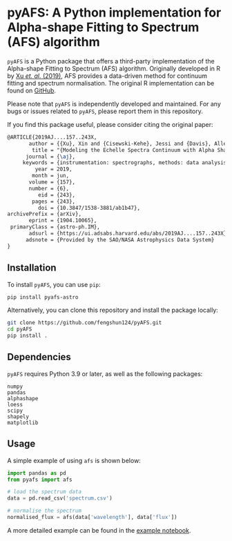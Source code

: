 # pyAFS: A Python implementation for Alpha-shape Fitting to Spectrum (AFS) algorithm

`pyAFS` is a Python package that offers a third-party implementation of the Alpha-shape Fitting to Spectrum (AFS) algorithm.
Originally developed in R by [Xu *et. al.* (2019)](https://iopscience.iop.org/article/10.3847/1538-3881/ab1b47), AFS provides a data-driven method for continuum fitting and spectrum normalisation.
The original R implementation can be found on [GitHub](https://github.com/xinxuyale/AFS).

Please note that `pyAFS` is independently developed and maintained.
For any bugs or issues related to `pyAFS`, please report them in this repository.

If you find this package useful, please consider citing the original paper:

```latex
@ARTICLE{2019AJ....157..243X,
       author = {{Xu}, Xin and {Cisewski-Kehe}, Jessi and {Davis}, Allen B. and {Fischer}, Debra A. and {Brewer}, John M.},
        title = "{Modeling the Echelle Spectra Continuum with Alpha Shapes and Local Regression Fitting}",
      journal = {\aj},
     keywords = {instrumentation: spectrographs, methods: data analysis, methods: statistical, techniques: radial velocities, techniques: spectroscopic, Astrophysics - Instrumentation and Methods for Astrophysics},
         year = 2019,
        month = jun,
       volume = {157},
       number = {6},
          eid = {243},
        pages = {243},
          doi = {10.3847/1538-3881/ab1b47},
archivePrefix = {arXiv},
       eprint = {1904.10065},
 primaryClass = {astro-ph.IM},
       adsurl = {https://ui.adsabs.harvard.edu/abs/2019AJ....157..243X},
      adsnote = {Provided by the SAO/NASA Astrophysics Data System}
}
```

## Installation

To install `pyAFS`, you can use `pip`:

```bash
pip install pyafs-astro
```

Alternatively, you can clone this repository and install the package locally:

```bash
git clone https://github.com/fengshun124/pyAFS.git
cd pyAFS
pip install .
```

## Dependencies

`pyAFS` requires Python 3.9 or later, as well as the following packages:

```plaintext
numpy
pandas
alphashape
loess
scipy
shapely
matplotlib  
```

## Usage

A simple example of using `afs` is shown below:

```python
import pandas as pd
from pyafs import afs

# load the spectrum data
data = pd.read_csv('spectrum.csv')

# normalise the spectrum
normalised_flux = afs(data['wavelength'], data['flux'])
```

A more detailed example can be found in the [example notebook](examples/afs.ipynb).
